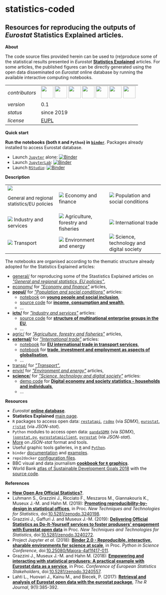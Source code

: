 statistics-coded
====================

 Resources for reproducing the outputs of _Eurostat_ Statistics Explained articles.
---

**About**

The code source files provided herein can be used to (re)produce some of the statistical results presented in _Eurostat_ [**Statistics Explained**](https://ec.europa.eu/eurostat/statistics-explained/index.php/Main_Page) articles. For some articles, the published figures can be directly generated using the open data disseminated on _Eurostat_ online database by running the available interactive computing notebooks.

<table align="center">
    <tr> <td align="left"><i>contributors</i></td> 
    <td align="left" valign="middle">
<a href="https://github.com/fmshka"><img src="https://github.com/fmshka.png" width="40"></a>
<a href="https://github.com/Dgojsic"><img src="https://github.com/Dgojsic.png" width="40"></a>
<a href="https://github.com/agnebik"><img src="https://github.com/agnebik.png" width="40"></a>
<a href="https://github.com/flopaleur"><img src="https://github.com/flopaleur.png" width="40"></a>
<a href="https://github.com/pierre-lamarche"><img src="https://github.com/pierre-lamarche.png" width="40"></a>
<a href="https://github.com/mmatyi"><img src="https://github.com/mmatyi.png" width="40"></a>
<a href="https://github.com/gjacopo"><img src="https://github.com/gjacopo.png" width="40"></a>
</td>  </tr> 
    <tr> <td align="left"><i>version</i></td> <td align="left">0.1</td> </tr> 
    <tr> <td align="left"><i>status</i></td> <td align="left">since 2019</td> </tr> 
    <tr> <td align="left"><i>license</i></td> <td align="left"><a href="https://joinup.ec.europa.eu/sites/default/files/eupl1.1.-licence-en_0.pdfEUPL">EUPL</a> <i></i></td> </tr> 
</table>

**Quick start**

**Run the notebooks (both `R` and `Python`) in [`binder`](https://mybinder.org/)**. Packages already installed to access Eurostat database.

 - Launch [`Jupyter`](https://jupyter.org/) alone:  [![Binder](https://mybinder.org/badge_logo.svg)](http://mybinder.org/v2/gh/eurostat/statistics-coded/master) <!--[![Binder](https://mybinder.org/badge_logo.svg)](http://mybinder.org/v2/gh/eurostat/statistics-coded/master?filepath=test.ipynb)-->
 - Launch [`JupyterLab`](https://jupyterlab.readthedocs.io/): [![Binder](https://mybinder.org/badge_logo.svg)](http://mybinder.org/v2/gh/eurostat/statistics-coded/master?urlpath=lab)
 - Launch [`RStudio`](https://rstudio.com/): [![Binder](https://mybinder.org/badge_logo.svg)](http://mybinder.org/v2/gh/eurostat/statistics-coded/master?urlpath=rstudio)
 
**Description**

<table align="center">
<tr> <td align="left" valign="middle">
    <img src="https://ec.europa.eu/eurostat/statistics-explained/skins/statexpflat/css/statexpflat/themes/32x32/color/general.png">
     <p style="font-size:15px">General and regional statistics/EU policies</p></td> 
    <td align="left" valign="middle">
    <img src="https://ec.europa.eu/eurostat/statistics-explained/skins/statexpflat/css/statexpflat/themes/32x32/color/economy.png">
     Economy and finance </td> 
    <td align="left" valign="middle">
    <img src="https://ec.europa.eu/eurostat/statistics-explained/skins/statexpflat/css/statexpflat/themes/32x32/color/population.png">
     Population and social conditions </td> 
 </tr> 
<tr> <td align="left" valign="middle">
    <img src="https://ec.europa.eu/eurostat/statistics-explained/skins/statexpflat/css/statexpflat/themes/32x32/color/industry.png">
     Industry and services </td> 
    <td align="left" valign="middle">
    <img src="https://ec.europa.eu/eurostat/statistics-explained/skins/statexpflat/css/statexpflat/themes/32x32/color/agriculture.png">
     Agriculture, forestry and fisheries </td> 
    <td align="left" valign="middle">
    <img src="https://ec.europa.eu/eurostat/statistics-explained/skins/statexpflat/css/statexpflat/themes/32x32/color/international.png">
     International trade </td> 
 </tr> 
<tr> <td align="left" valign="middle">
    <img src="https://ec.europa.eu/eurostat/statistics-explained/skins/statexpflat/css/statexpflat/themes/32x32/color/transport.png">
     Transport </td> 
    <td align="left" valign="middle">
    <img src="https://ec.europa.eu/eurostat/statistics-explained/skins/statexpflat/css/statexpflat/themes/32x32/color/environment.png">
     Environment and energy </td> 
    <td align="left" valign="middle">
    <img src="https://ec.europa.eu/eurostat/statistics-explained/skins/statexpflat/css/statexpflat/themes/32x32/color/science.png">
     Science, technology and digital society</td> 
 </tr> 
</table>

The notebooks are organised according to the thematic structure already adopted for the Statistics Explained articles:

* [general/](general) for reproducing some of the Stastistics Explained articles on [_"General and regional statistics, EU policies"_](https://ec.europa.eu/eurostat/statistics-explained/index.php?title=General_and_regional_statistics,_EU_policies),
* [economy/](economy) for [_"Economy and finance"_](https://ec.europa.eu/eurostat/statistics-explained/index.php?title=Economy_and_finance) articles,
* [**popul/**](popul) for [_"Population and social conditions"_](https://ec.europa.eu/eurostat/statistics-explained/index.php?title=Population_and_social_conditions) articles:
  * [notebook](https://github.com/eurostat/statistics-coded/blob/master/popul/young_people_social_inclusion/young-people-social-inclusion_R.ipynb) on [**young people and social inclusion**](https://ec.europa.eu/eurostat/statistics-explained/index.php?title=Young_people_-_social_inclusion),
  * [source code](https://github.com/eurostat/statistics-coded/tree/master/popul/income_consumption_wealth) for [**income, consumption and wealth**](https://ec.europa.eu/eurostat/web/experimental-statistics/income-consumption-and-wealth),
  * ...
* [**icts/**](icts) for [_"Industry and services"_](https://ec.europa.eu/eurostat/statistics-explained/index.php?title=Industry_and_services) articles:
  * [source code](https://github.com/eurostat/statistics-coded/tree/master/icts/multinational_enterprise_groups_SQL) for  [**structure of multinational enterprise groups in the EU**](https://ec.europa.eu/eurostat/statistics-explained/index.php?title=Structure_of_multinational_enterprise_groups_in_the_EU),
  * ...
* [agric/](agric) for [_"Agriculture, forestry and fisheries"_](https://ec.europa.eu/eurostat/statistics-explained/index.php?title=Agriculture,_forestry_and_fisheries) articles,
* [**external/**](external) for [_"International trade"_](https://ec.europa.eu/eurostat/statistics-explained/index.php?title=International_trade) articles:
  * [notebook](https://github.com/eurostat/statistics-coded/tree/master/external/eu_int_trade_transport) for  [**EU international trade in transport services**](https://ec.europa.eu/eurostat/statistics-explained/index.php?title=EU_international_trade_in_transport_services),
  * [notebook](https://github.com/eurostat/statistics-coded/tree/master/external/trade_investment_employment_globalisation) for 
  [**trade, investment and employment as aspects of globalisation**](https://ec.europa.eu/eurostat/statistics-explained/index.php?title=Trade,_investment_and_employment_as_aspects_of_globalisation),
  * ...  
* [transp/](transp) for [_"Transport"_](https://ec.europa.eu/eurostat/statistics-explained/index.php?title=Transport),
* [envir/](envir) for [_"Environment and energy"_](https://ec.europa.eu/eurostat/statistics-explained/index.php?title=Environment_and_energy) articles,
* [**science**/](science) for [_"Science, technology and digital society"_](https://ec.europa.eu/eurostat/statistics-explained/index.php?title=Science,_technology_and_digital_society) articles:
  * [demo code](https://github.com/eurostat/statistics-coded/tree/master/science/R_demo_digital_econ_soc_stat) for [**Digital economy and society statistics - households and individuals**](https://ec.europa.eu/eurostat/statistics-explained/index.php?title=Digital_economy_and_society_statistics_-_households_and_individuals),
  * ...  
  
**<a name="Resources"></a>Resources**

* _Eurostat_ [**online database**](https://ec.europa.eu/eurostat/data/database).
* **Statistics Explained** [main page](https://ec.europa.eu/eurostat/statistics-explained/index.php/Main_Page).
* `R` packages to access open data: [`restatapi`](https://github.com/eurostat/restatapi), [`rsdmx`](https://github.com/opensdmx/rsdmx) (via _SDMX_), [`eurostat`](http://ropengov.github.io/eurostat), [`rjstat`](https://github.com/ajschumacher/rjstat) (via _JSON-stat_).
* `Python` modules to access open data: [`pandaSDMX`](https://github.com/dr-leo/pandaSDMX) (via _SDMX_), [`jsonstat.py`](https://github.com/26fe/jsonstat.py), [`eurostatapiclient`](https://github.com/opus-42/eurostat-api-client), [`pyrostat`](https://github.com/eruostat/pyrostat.py) (via _JSON-stat_).
* [More](https://json-stat.org/tools/) on _JSON-stat_ format and tools.
* Useful graphic tools galleries, in [`R`](https://www.r-graph-gallery.com/) and [`Python`](https://python-graph-gallery.com/).
* `binder` [documentation](https://mybinder.readthedocs.io/en/latest/) and [examples](https://github.com/binder-examples).
* `repo2docker` [configuration files](https://repo2docker.readthedocs.io/en/latest/config_files.html).
* BBC visual and data journalism [**cookbook for `R` graphics**](https://bbc.github.io/rcookbook/).
* World Bank [atlas of Sustainable Development Goals 2018](http://datatopics.worldbank.org/sdgatlas/) with the [source code](https://github.com/worldbank/sdgatlas2018). 

**<a name="References"></a>References**

* [**How Open Are Official Statistics?**](http://opendatawatch.com/monitoring-reporting/how-open-are-official-statistics/).
* Luhmann S., Grazzini J., Ricciato F., Meszaros M., Giannakouris K., Museux J.-M. and Hahn M. (2019): [**Promoting reproducibility-by-design in statistical offices**](https://www.researchgate.net/publication/332045930_Promoting_reproducibility-by-design_in_statistical_offices), in Proc. _New Techniques and Technologies for Statistics_, doi:[10.5281/zenodo.3240198](https://dx.doi.org/10.5281/zenodo.3240198).
* Grazzini J., Gaffuri J. and Museux J.-M. (2019): [**Delivering Official Statistics as Do-It-Yourself services to foster produsers' engagement with Eurostat open data**](https://www.researchgate.net/publication/332079417_Delivering_Official_Statistics_as_Do-It-Yourself_services_to_foster_produsers%27_engagement_with_Eurostat_open_data) in Proc. _New Techniques and Technologies for Statistics_, doi:[10.5281/zenodo.3240272](https://dx.doi.org/10.5281/zenodo.3240272).
* Project Jupyter _et al._ (2018): [**Binder 2.0 - Reproducible, interactive, sharable environments for science at scale**](https://conference.scipy.org/proceedings/scipy2018/pdfs/project_jupyter.pdf), in Proc. _Python in Science Conference_, doi:[10.25080/Majora-4af1f417-011](https://dx.doi.org/10.25080/Majora-4af1f417-011).
* Grazzini J., Museux J.-M. and Hahn M. (2018): [**Empowering and interacting with statistical produsers: A practical example with Eurostat data as a service**](https://www.researchgate.net/publication/325973362_Empowering_and_interacting_with_statistical_produsers_a_practical_example_with_Eurostat_data_as_a_service), in Proc. _Conference of European Statistics Stakeholders_, doi:[10.5281/zenodo.3240557](https://dx.doi.org/10.5281/zenodo.3240557).
* Lahti L., Huovari J., Kainu M., and Biecek, P. (2017): [**Retrieval and analysis of Eurostat open data with the eurostat package**](https://journal.r-project.org/archive/2017/RJ-2017-019/RJ-2017-019.pdf), _The R Journal_, 9(1):385-392.
